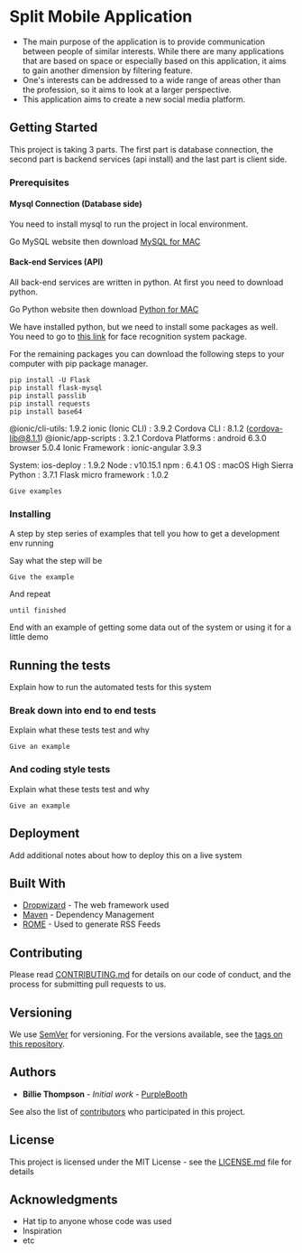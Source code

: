 # Split Mobile Application

- The main purpose of the application is to provide communication between people of similar interests. While there are many 
applications that are based on space or especially based on this application, it aims to gain another dimension by filtering 
feature.
- One's interests can be addressed to a wide range of areas other than the profession, so it aims to look at a larger 
perspective.
- This application aims to create a new social media platform.

## Getting Started

This project is taking 3 parts. The first part is database connection, the second part is backend services (api install) and the last part is client side.

### Prerequisites
#### Mysql Connection (Database side)
You need to install mysql to run the project in local environment.

Go MySQL website then download [MySQL for MAC](https://dev.mysql.com/downloads/mysql/)

#### Back-end Services (API)
All back-end services are written in python. At first you need to download python.

Go Python website then download [Python for MAC](https://www.python.org/downloads/mac-osx/)

We have installed python, but we need to install some packages as well. You need to go to [this link](https://github.com/ageitgey/face_recognition#requirements) for face recognition system package.

For the remaining packages you can download the following steps to your computer with pip package manager.

```
pip install -U Flask
pip install flask-mysql
pip install passlib
pip install requests
pip install base64
```

@ionic/cli-utils: 1.9.2
ionic (Ionic CLI) : 3.9.2
Cordova CLI : 8.1.2 (cordova-lib@8.1.1) 
@ionic/app-scripts : 3.2.1
Cordova Platforms  : android 6.3.0 browser 5.0.4
Ionic Framework    : ionic-angular 3.9.3

System:
	ios-deploy : 1.9.2 
   	Node       : v10.15.1
    	npm        : 6.4.1 
          OS         : macOS High Sierra
Python : 3.7.1
Flask micro framework : 1.0.2

```
Give examples
```

### Installing

A step by step series of examples that tell you how to get a development env running

Say what the step will be

```
Give the example
```

And repeat

```
until finished
```

End with an example of getting some data out of the system or using it for a little demo

## Running the tests

Explain how to run the automated tests for this system

### Break down into end to end tests

Explain what these tests test and why

```
Give an example
```

### And coding style tests

Explain what these tests test and why

```
Give an example
```

## Deployment

Add additional notes about how to deploy this on a live system

## Built With

* [Dropwizard](http://www.dropwizard.io/1.0.2/docs/) - The web framework used
* [Maven](https://maven.apache.org/) - Dependency Management
* [ROME](https://rometools.github.io/rome/) - Used to generate RSS Feeds

## Contributing

Please read [CONTRIBUTING.md](https://gist.github.com/PurpleBooth/b24679402957c63ec426) for details on our code of conduct, and the process for submitting pull requests to us.

## Versioning

We use [SemVer](http://semver.org/) for versioning. For the versions available, see the [tags on this repository](https://github.com/your/project/tags). 

## Authors

* **Billie Thompson** - *Initial work* - [PurpleBooth](https://github.com/PurpleBooth)

See also the list of [contributors](https://github.com/your/project/contributors) who participated in this project.

## License

This project is licensed under the MIT License - see the [LICENSE.md](LICENSE.md) file for details

## Acknowledgments

* Hat tip to anyone whose code was used
* Inspiration
* etc
